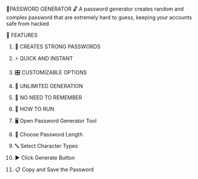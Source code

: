 🔐PASSWORD GENERATOR
🔓 A password generator creates random and complex password that are extremely hard to guess, keeping your accounts safe from hacked

🌟 FEATURES 

1. 🔐 CREATES STRONG PASSWORDS


2. ⚡ QUICK AND INSTANT


3. 🎛️ CUSTOMIZABLE OPTIONS


4. 🔁 UNLIMITED GENERATION


5. 🧠 NO NEED TO REMEMBER

6. 🚀 HOW TO RUN 

1. 🖥️ Open Password Generator Tool


2. 📏 Choose Password Length


3. 🔤 Select Character Types


4. ▶️ Click Generate Button


5. 📋 Copy and Save the Password
